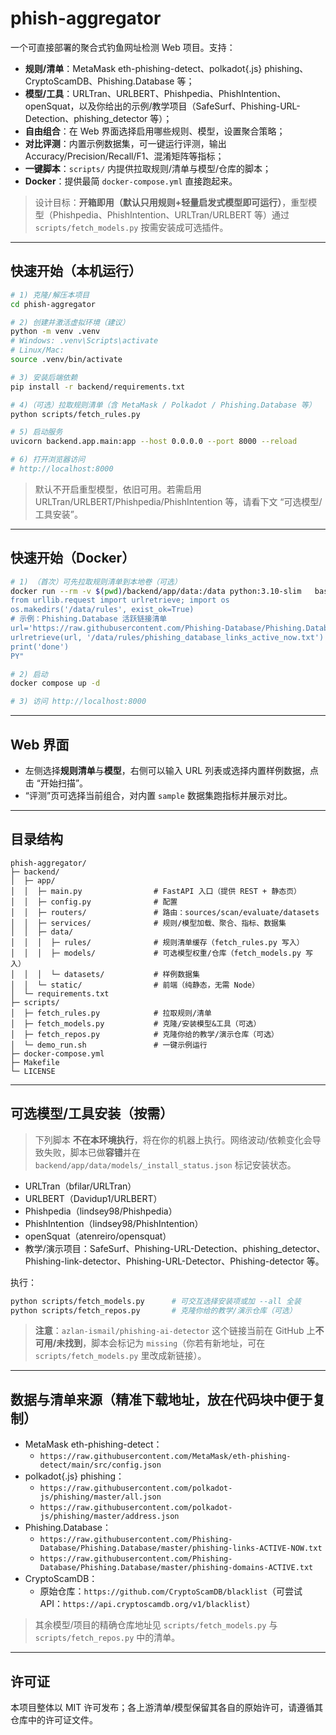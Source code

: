 # phish-aggregator

一个可直接部署的聚合式钓鱼网址检测 Web 项目。支持：
- **规则/清单**：MetaMask eth-phishing-detect、polkadot{.js} phishing、CryptoScamDB、Phishing.Database 等；
- **模型/工具**：URLTran、URLBERT、Phishpedia、PhishIntention、openSquat，以及你给出的示例/教学项目（SafeSurf、Phishing-URL-Detection、phishing_detector 等）；
- **自由组合**：在 Web 界面选择启用哪些规则、模型，设置聚合策略；
- **对比评测**：内置示例数据集，可一键运行评测，输出 Accuracy/Precision/Recall/F1、混淆矩阵等指标；
- **一键脚本**：`scripts/` 内提供拉取规则/清单与模型/仓库的脚本；
- **Docker**：提供最简 `docker-compose.yml` 直接跑起来。

> 设计目标：**开箱即用（默认只用规则+轻量启发式模型即可运行）**，重型模型（Phishpedia、PhishIntention、URLTran/URLBERT 等）通过 `scripts/fetch_models.py` 按需安装成可选插件。

---

## 快速开始（本机运行）

```bash
# 1) 克隆/解压本项目
cd phish-aggregator

# 2) 创建并激活虚拟环境（建议）
python -m venv .venv
# Windows: .venv\Scripts\activate
# Linux/Mac:
source .venv/bin/activate

# 3) 安装后端依赖
pip install -r backend/requirements.txt

# 4)（可选）拉取规则清单（含 MetaMask / Polkadot / Phishing.Database 等）
python scripts/fetch_rules.py

# 5) 启动服务
uvicorn backend.app.main:app --host 0.0.0.0 --port 8000 --reload

# 6) 打开浏览器访问
# http://localhost:8000
```

> 默认不开启重型模型，依旧可用。若需启用 URLTran/URLBERT/Phishpedia/PhishIntention 等，请看下文 “可选模型/工具安装”。

---

## 快速开始（Docker）

```bash
# 1) （首次）可先拉取规则清单到本地卷（可选）
docker run --rm -v $(pwd)/backend/app/data:/data python:3.10-slim   bash -lc "pip install requests && python - <<'PY'
from urllib.request import urlretrieve; import os
os.makedirs('/data/rules', exist_ok=True)
# 示例：Phishing.Database 活跃链接清单
url='https://raw.githubusercontent.com/Phishing-Database/Phishing.Database/master/phishing-links-ACTIVE-NOW.txt'
urlretrieve(url, '/data/rules/phishing_database_links_active_now.txt')
print('done')
PY"

# 2) 启动
docker compose up -d

# 3) 访问 http://localhost:8000
```

---

## Web 界面
- 左侧选择**规则清单**与**模型**，右侧可以输入 URL 列表或选择内置样例数据，点击 “开始扫描”。
- “评测”页可选择当前组合，对内置 `sample` 数据集跑指标并展示对比。

---

## 目录结构

```
phish-aggregator/
├─ backend/
│  ├─ app/
│  │  ├─ main.py                # FastAPI 入口（提供 REST + 静态页）
│  │  ├─ config.py              # 配置
│  │  ├─ routers/               # 路由：sources/scan/evaluate/datasets
│  │  ├─ services/              # 规则/模型加载、聚合、指标、数据集
│  │  ├─ data/
│  │  │  ├─ rules/              # 规则清单缓存（fetch_rules.py 写入）
│  │  │  ├─ models/             # 可选模型权重/仓库（fetch_models.py 写入）
│  │  │  └─ datasets/           # 样例数据集
│  │  └─ static/                # 前端（纯静态，无需 Node）
│  └─ requirements.txt
├─ scripts/
│  ├─ fetch_rules.py            # 拉取规则/清单
│  ├─ fetch_models.py           # 克隆/安装模型&工具（可选）
│  ├─ fetch_repos.py            # 克隆你给的教学/演示仓库（可选）
│  └─ demo_run.sh               # 一键示例运行
├─ docker-compose.yml
├─ Makefile
└─ LICENSE
```

---

## 可选模型/工具安装（按需）

> 下列脚本 **不在本环境执行**，将在你的机器上执行。网络波动/依赖变化会导致失败，脚本已做**容错**并在 `backend/app/data/models/_install_status.json` 标记安装状态。

- URLTran（bfilar/URLTran）  
- URLBERT（Davidup1/URLBERT）  
- Phishpedia（lindsey98/Phishpedia）  
- PhishIntention（lindsey98/PhishIntention）  
- openSquat（atenreiro/opensquat）  
- 教学/演示项目：SafeSurf、Phishing-URL-Detection、phishing_detector、Phishing-link-detector、Phishing-URL-Detector、Phishing-detector 等。

执行：

```bash
python scripts/fetch_models.py      # 可交互选择安装项或加 --all 全装
python scripts/fetch_repos.py       # 克隆你给的教学/演示仓库（可选）
```

> **注意**：`azlan-ismail/phishing-ai-detector` 这个链接当前在 GitHub 上**不可用/未找到**，脚本会标记为 `missing`（你若有新地址，可在 `scripts/fetch_models.py` 里改成新链接）。

---

## 数据与清单来源（精准下载地址，放在代码块中便于复制）

- MetaMask eth-phishing-detect：
  - `https://raw.githubusercontent.com/MetaMask/eth-phishing-detect/main/src/config.json`
- polkadot{.js} phishing：
  - `https://raw.githubusercontent.com/polkadot-js/phishing/master/all.json`
  - `https://raw.githubusercontent.com/polkadot-js/phishing/master/address.json`
- Phishing.Database：
  - `https://raw.githubusercontent.com/Phishing-Database/Phishing.Database/master/phishing-links-ACTIVE-NOW.txt`
  - `https://raw.githubusercontent.com/Phishing-Database/Phishing.Database/master/phishing-domains-ACTIVE.txt`
- CryptoScamDB：
  - 原始仓库：`https://github.com/CryptoScamDB/blacklist`（可尝试 API：`https://api.cryptoscamdb.org/v1/blacklist`）

> 其余模型/项目的精确仓库地址见 `scripts/fetch_models.py` 与 `scripts/fetch_repos.py` 中的清单。

---

## 许可证
本项目整体以 MIT 许可发布；各上游清单/模型保留其各自的原始许可，请遵循其仓库中的许可证文件。
